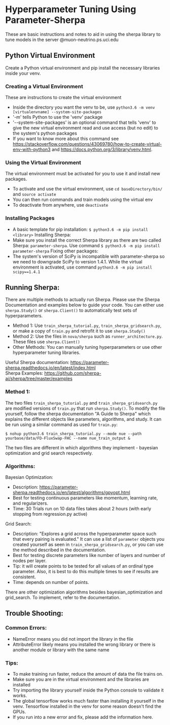 # Hyperparameter Tuning Using Parameter-Sherpa
These are basic instructions and notes to aid in using the sherpa library to tune models in the server @muon-neutrino.ps.uci.edu

## Python Virtual Environment
Create a Python virtual environment and pip install the necessary libraries inside your venv. 

### Creating a Virtual Environment
These are instructions to create the virtual environment
- Inside the directory you want the venv to be, use `python3.6 -m venv [virtualenvname] --system-site-packages`
- '-m' tells Python to use the 'venv' package
- '--system-site-packages' is an optional command that tells 'venv' to give the new virtual environment read and use access (but no edit) to the system's python packages
- If you want to know more about this command see https://stackoverflow.com/questions/43069780/how-to-create-virtual-env-with-python3 and https://docs.python.org/3/library/venv.html.

### Using the Virtual Environment
The virtual environment must be activated for you to use it and install new packages. 
- To activate and use the virtual environment, use `cd baseDirectory/bin/` and `source activate`
- You can then run commands and train models using the virtual env
- To deactivate from anywhere, use `deactivate`

### Installing Packages 
- A basic template for pip installation: `$ python3.6 -m pip install <library>`
Installing Sherpa:
- Make sure you install the correct Sherpa library as there are two called Sherpa: `parameter-sherpa`. Use command `$ python3.6 -m pip install parameter-sherpa`
Fixing other packages:
- The system's version of SciPy is incompatible with parameter-sherpa so we need to downgrade SciPy to version 1.4.1. While the virtual environment is activated, use command `python3.6 -m pip install scipy==1.4.1`

## Running Sherpa: 
There are multiple methods to actually run Sherpa. Please use the Sherpa Documentation and examples below to guide your code. You can either use `sherpa.Study()` or `sherpa.Client()` to automatically test sets of hyperparameters. 
- Method 1: Use `train_sherpa_tutorial.py`, `train_sherpa_gridsearch.py`, or make a copy of `train.py` and retrofit it to use `sherpa.Study()`
- Method 2: Use the files in `nova/sherpa` such as `runner_architecture.py`. These files use `sherpa.Client()`
- Other Methods: You can manually tuning hyperparameters or use other hyperparameter tuning libraries.

Useful Sherpa documentation: https://parameter-sherpa.readthedocs.io/en/latest/index.html <br />
Sherpa Examples: https://github.com/sherpa-ai/sherpa/tree/master/examples

### Method 1:
The two files `train_sherpa_tutorial.py` and `train_sherpa_gridsearch.py` are modified versions of `train.py` that run `sherpa.Study()`. To modify the file yourself, follow the sherpa documentation "A Guide to Sherpa" which explains the different objects like parameters, algorithms, and study. It can be run using a similar command as used for `train.py`: 
```
$ nohup python3.6 train_sherpa_tutorial.py --mode nue --path yourbase/data/FD-FluxSwap-FHC --name nue_train_output &
```
The two files are different in which algorithms they implement - bayesian optimization and grid search respectively. 

### Algorithms:
Bayesian Optimization:
- Description: https://parameter-sherpa.readthedocs.io/en/latest/algorithms/gpyopt.html
- Best for testing continuous parameters like momentum, learning rate, and regularizers.
- Time: 30 Trials run on 10 data files takes about 2 hours (with early stopping from regression.py active)

Grid Search:
- Description: "Explores a grid across the hyperparameter space such that every pairing is evaluated." It can use a list of `parameter` objects you created yourself as seen in `train_sherpa_gridsearch.py`, or you can use the method described in the documentation.
- Best for testing discrete parameters like number of layers and number of nodes per layer.
- Tip: it will create points to be tested for all values of an ordinal type parameter. Also, it is best to do this multiple times to see if results are consistent. 
- Time: depends on number of points.
  
There are other optimization algorithms besides bayesian_optimization and grid_search. To implement, refer to the documentation. <br />
	
## Trouble Shooting:
### Common Errors:
- NameError means you did not import the library in the file
- AttributeError likely means you installed the wrong library or there is another module or library with the same name
### Tips:
- To make training run faster, reduce the amount of data the file trains on. 
- Make sure you are in the virtual environment and the libraries are installed
- Try importing the library yourself inside the Python console to validate it works.
- The global tensorflow works much faster than installing it yourself in the venv. Tensorflow installed in the venv for some reason doesn't find the GPUs. 
- If you run into a new error and fix, please add the information here. 

